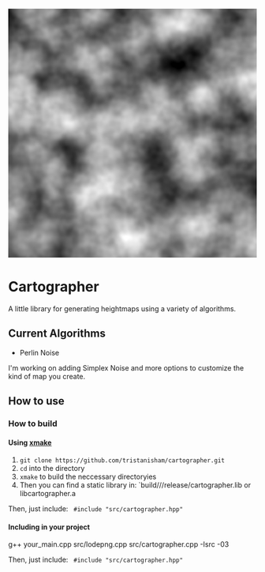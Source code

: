 ![logo.png](logo.png)
# Cartographer
A little library for generating heightmaps using a variety of algorithms.

## Current Algorithms
- Perlin Noise

I'm working on adding Simplex Noise and more options to customize the kind of map you create. 

## How to use
### How to build
#### Using [xmake](https://xmake.io)
1. `git clone https://github.com/tristanisham/cartographer.git`
2. `cd` into the directory
3. `xmake` to build the neccessary directoryies
4. Then you can find a static library in:
`build/<operating system>/<architecture>/release/cartographer.lib or libcartographer.a

Then, just include:
` #include "src/cartographer.hpp"`

#### Including in your project
g++ your_main.cpp src/lodepng.cpp src/cartographer.cpp -Isrc -03

Then, just include:
` #include "src/cartographer.hpp"`
